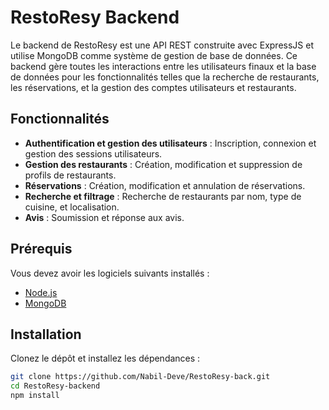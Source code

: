# RestoResy Backend

Le backend de RestoResy est une API REST construite avec ExpressJS et utilise MongoDB comme système de gestion de base de données. Ce backend gère toutes les interactions entre les utilisateurs finaux et la base de données pour les fonctionnalités telles que la recherche de restaurants, les réservations, et la gestion des comptes utilisateurs et restaurants.

## Fonctionnalités

- **Authentification et gestion des utilisateurs** : Inscription, connexion et gestion des sessions utilisateurs.
- **Gestion des restaurants** : Création, modification et suppression de profils de restaurants.
- **Réservations** : Création, modification et annulation de réservations.
- **Recherche et filtrage** : Recherche de restaurants par nom, type de cuisine, et localisation.
- **Avis** : Soumission et réponse aux avis.

## Prérequis

Vous devez avoir les logiciels suivants installés :

- [Node.js](https://nodejs.org/)
- [MongoDB](https://www.mongodb.com/try/download/community)

## Installation

Clonez le dépôt et installez les dépendances :

```bash
git clone https://github.com/Nabil-Deve/RestoResy-back.git
cd RestoResy-backend
npm install
```
